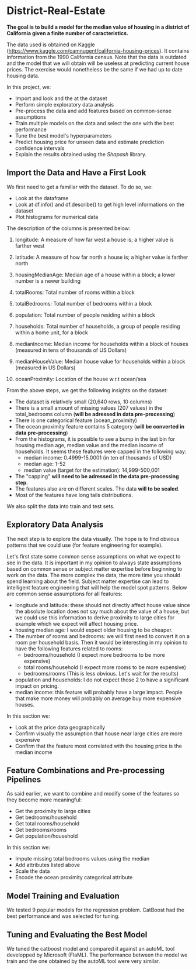 # District-Real-Estate
**The goal is to build a model for the median value of housing in a district of California given a finite number of caracteristics.**

The data used is obtained on Kaggle (https://www.kaggle.com/camnugent/california-housing-prices). It contains information from the 1990 California census. 
Note that the data is outdated and the model that we will obtain will be useless at predicting current house prices. The exercise would nonetheless be the same if 
we had up to date housing data.

In this project, we:
- Import and look and the at the dataset
- Perform simple exploratory data analysis
- Pre-process the data and add features based on common-sense assumptions
- Train multiple models on the data and select the one with the best performance
- Tune the best model's hyperparameters
- Predict housing price for unseen data and estimate prediction confidence intervals
- Explain the results obtained using the *Shapash* library.

## Import the Data and Have a First Look

We first need to get a familiar with the dataset. To do so, we:
- Look at the dataframe
- Look at df.info() and df.describe() to get high level informations on the dataset
- Plot histograms for numerical data

The description of the columns is presented below:
1. longitude: A measure of how far west a house is; a higher value is farther west

2. latitude: A measure of how far north a house is; a higher value is farther north

3. housingMedianAge: Median age of a house within a block; a lower number is a newer building

4. totalRooms: Total number of rooms within a block

5. totalBedrooms: Total number of bedrooms within a block

6. population: Total number of people residing within a block

7. households: Total number of households, a group of people residing within a home unit, for a block

8. medianIncome: Median income for households within a block of houses (measured in tens of thousands of US Dollars)

9. medianHouseValue: Median house value for households within a block (measured in US Dollars)

10. oceanProximity: Location of the house w.r.t ocean/sea


From the above steps, we get the following insights on the dataset:
- The dataset is relatively small (20,640 rows, 10 columns)
- There is a small amount of missing values (207 values) in the total_bedrooms column (**will be adressed in data pre-processing**)
- There is one categorical feature (ocean_proximity)
- The ocean proximity feature contains 5 category (**will be converted in data pre-processing**)
- From the histograms, it is possible to see a bump in the last bin for housing median age, median value and the median income of households. It seems these features were capped in the following way:
    - median income: 0.4999-15.0001 (in ten of thousands of USD)
    - median age: 1-52
    - median value (target for the estimation): 14,999-500,001
- The "capping" **will need to be adressed in the data pre-processing step**.
- The features also are on different scales. The data **will to be scaled**.
- Most of the features have long tails distributions.

We also split the data into train and test sets.

## Exploratory Data Analysis
The next step is to explore the data visually. The hope is to find obvious patterns that we could use (for feature engineering for example).

Let's first state some common sense assumptions on what we expect to see in the data. It is important in my opinion to always state assumptions based on common sense or subject matter expertise before beginning to work on the data. The more complex the data, the more time you should spend learning about the field. Subject matter expertise can lead to intelligent feature engineering that will help the model spot patterns. Below are common sense assumptions for all features:
- longitude and latitude: these should not directly affect house value since the absolute location does not say much about the value of a house, but we could use this information to derive proximity to large cities for example which we expect will affect housing price.
- housing median age: I would expect older housing to be cheaper.
- The number of rooms and bedrooms: we will first need to convert it on a room per household basis. Then it would be interesting in my opinion to have the following features related to rooms:
    - bedrooms/household (I expect more bedrooms to be more expensive)
    - total rooms/household (I expect more rooms to be more expensive)
    - bedrooms/rooms (This is less obvious. Let's wait for the results)
- population and households: I do not expect those 2 to have a significant impact on pricing.
- median income: this feature will probably have a large impact. People that make more money will probably on average buy more expensive houses.

In this section we:
- Look at the price data geographically
- Confirm visually the assumption that house near large cities are more expensive
- Confirm that the feature most correlated with the housing price is the median income

## Feature Combinations and Pre-processing Pipelines
As said earlier, we want to combine and modify some of the features so they become more meaningful:
- Get the proximity to large cities
- Get bedrooms/household 
- Get total rooms/household 
- Get bedrooms/rooms
- Get population/household

In this section we:
- Impute missing total bedrooms values using the median
- Add attributes listed above
- Scale the data
- Encode the ocean proximity categorical attribute

## Model Training and Evaluation

We tested 9 popular models for the regression problem. CatBoost had the best performance and was selected for tuning.

## Tuning and Evaluating the Best Model

We tuned the catboost model and compared it against an autoML tool developped by Microsoft (FlaML). The performance between the model we train and the one obtained by the autoML tool were very similar.

